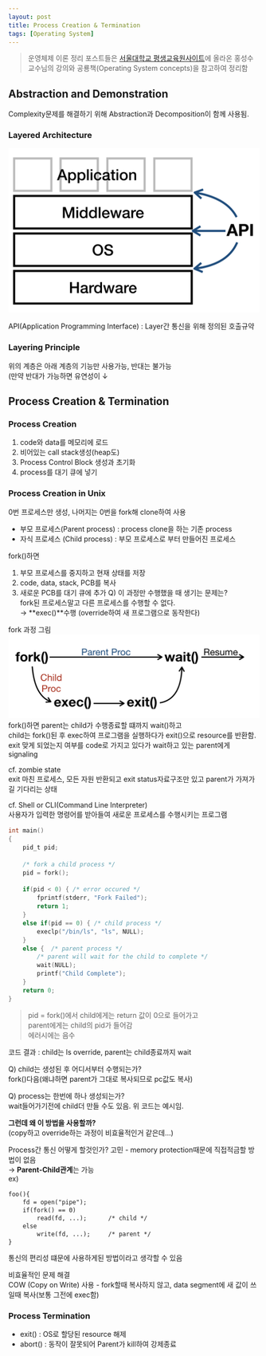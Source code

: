 ```yaml
---
layout: post
title: Process Creation & Termination
tags: [Operating System]
---
```



> 운영체제 이론 정리 포스트들은 [서울대학교 평생교육원사이트](http://snui.snu.ac.kr/ocw/index.php?mode=view&id=625)에 올라온 홍성수교수님의 강의와 공룡책(Operating System concepts)을 참고하여 정리함


Abstraction and Demonstration
-------------------

Complexity문제를 해결하기 위해 Abstraction과 Decomposition이 함께 사용됨.

### Layered Architecture
![Architecture](/assets/img/postimg/122layer.png)

API(Application Programming Interface)
:	Layer간 통신을 위해 정의된 호출규약

### Layering Principle  
위의 계층은 아래 계층의 기능만 사용가능, 반대는 불가능  
(만약 반대가 가능하면 유연성이 ↓




Process Creation & Termination
--------------------------------

### Process Creation  
1. code와 data를 메모리에 로드
2. 비어있는 call stack생성(heap도)
3. Process Control Block 생성과 초기화
4. process를 대기 큐에 넣기

### Process Creation in Unix
0번 프로세스만 생성, 나머지는 0번을 fork해 clone하여 사용  
* 부모 프로세스(Parent process)
:	process clone을 하는 기존 process  
* 자식 프로세스 (Child process)
:	부모 프로세스로 부터 만들어진 프로세스  

fork()하면  
1. 부모 프로세스를 중지하고 현재 상태를 저장
2. code, data, stack, PCB를 복사
3. 새로운 PCB를 대기 큐에 추가
Q) 이 과정만 수행했을 때 생기는 문제는?  
fork된 프로세스말고 다른 프로세스를 수행할 수 없다.  
→ **exec()**수행 (override하여 새 프로그램으로 동작한다)


fork 과정 그림
![cycle](/assets/img/postimg/122cycle.png)
fork()하면 parent는 child가 수행종료할 떄까지 wait()하고  
child는 fork()된 후 exec하여 프로그램을 실행하다가 exit()으로 resource를 반환함. exit 맞게 되었는지 여부를 code로 가지고 있다가 wait하고 있는 parent에게 signaling

cf. zombie state  
exit 마친 프로세스, 모든 자원 반환되고 exit status자료구조만 있고 parent가 가져가길 기다리는 상태

cf. Shell or CLI(Command Line Interpreter)  
사용자가 입력한 명령어를 받아들여 새로운 프로세스를 수행시키는 프로그램



```c
int main()
{
	pid_t pid;

	/* fork a child process */
  	pid = fork();
	
 	if(pid < 0) { /* error occured */
		fprintf(stderr, "Fork Failed");
		return 1;
	}
	else if(pid == 0) {	/* child process */
		execlp("/bin/ls", "ls", NULL);	
	}
	else { 	/* parent process */
		/* parent will wait for the child to complete */
		wait(NULL);
		printf("Child Complete");
	}
	return 0;
}
```
> pid = fork()에서
child에게는 return 값이 0으로 들어가고  
parent에게는 child의 pid가 들어감  
에러시에는 음수  

코드 결과 : child는 ls override, parent는 child종료까지 wait  

Q) child는 생성된 후 어디서부터 수행되는가?  
fork()다음(왜냐하면 parent가 그대로 복사되므로 pc값도 복사)

Q) process는 한번에 하나 생성되는가?  
wait들어가기전에 child더 만들 수도 있음. 위 코드는 예시임.



**그런데 왜 이 방법을 사용할까?**  
(copy하고 override하는 과정이 비효율적인거 같은데...)  

Process간 통신 어떻게 할것인가? 고민  - memory protection때문에 직접적금할 방법이 없음  
→ **Parent-Child관계**는 가능  
ex)
```
foo(){
	fd = open("pipe");
	if(fork() == 0)
		read(fd, ...);		/* child */
	else
		write(fd, ...); 	/* parent */
}
```

통신의 편리성 떄문에 사용하게된 방법이라고 생각할 수 있음

비효율적인 문제 해결  
COW (Copy on Write) 사용 - fork할때 복사하지 않고, data segment에 새 값이 쓰일때 복사(보통 그전에 exec함)


### Process Termination
* exit()
:	OS로 할당된 resource 해제  
* abort()
:	동작이 잘못되어 Parent가 kill하여 강제종료
